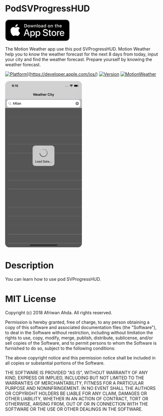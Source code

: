# PodSVProgressHUD
[<img src="https://github.com/AfriwanAhda/PodSVProgressHUD/blob/master/AppStore.png" width="210.843" height="70" alt="AppStore"/>](https://itunes.apple.com/gm/app/motion-weather/id1332306505?mt=8)

The Motion Weather app use this pod SVProgressHUD. Motion Weather help you to know the weather forecast for the next 8 days from today, input your city and find the weather forecast. Prepare yourself by knowing the weather forecast.

[![Platform](https://img.shields.io/badge/platform-ios-brightgreen.svg)](https://developer.apple.com/ios/)](https://developer.apple.com/ios/)
[![Version](https://img.shields.io/badge/pod-v1.3.1-blue.svg)](https://cocoapods.org/)
[![MotionWeather](https://img.shields.io/badge/Motion-Weather-yellow.svg)](https://itunes.apple.com/gm/app/motion-weather/id1332306505?mt=8)

[<img src="https://github.com/AfriwanAhda/PodSVProgressHUD/blob/master/Motion-Weather.png" width="250" height="541.333" alt="AppStore"/>](https://itunes.apple.com/gm/app/motion-weather/id1332306505?mt=8)

# Description

You can learn how to use pod SVProgressHUD.

# MIT License

Copyright (c) 2018 Afriwan Ahda. All rights reserved.

Permission is hereby granted, free of charge, to any person obtaining a
copy of this software and associated documentation files (the "Software"),
to deal in the Software without restriction, including
without limitation the rights to use, copy, modify, merge, publish,
distribute, sublicense, and/or sell copies of the Software, and to
permit persons to whom the Software is furnished to do so, subject to
the following conditions:

The above copyright notice and this permission notice shall be included
in all copies or substantial portions of the Software.

THE SOFTWARE IS PROVIDED "AS IS", WITHOUT WARRANTY OF ANY KIND, EXPRESS
OR IMPLIED, INCLUDING BUT NOT LIMITED TO THE WARRANTIES OF
MERCHANTABILITY, FITNESS FOR A PARTICULAR PURPOSE AND NONINFRINGEMENT.
IN NO EVENT SHALL THE AUTHORS OR COPYRIGHT HOLDERS BE LIABLE FOR ANY
CLAIM, DAMAGES OR OTHER LIABILITY, WHETHER IN AN ACTION OF CONTRACT,
TORT OR OTHERWISE, ARISING FROM, OUT OF OR IN CONNECTION WITH THE
SOFTWARE OR THE USE OR OTHER DEALINGS IN THE SOFTWARE.

